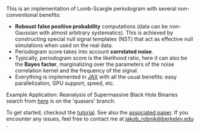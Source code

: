 This is an implementation of Lomb-Scargle periodogram with several non-conventional benefits:

- **Roboust false positive probability** computations (data can be non-Gaussian with almost arbitrary systematics). This is achieved by constructing special null signal templates (NST) that act as effective null simulations when used on the real data.
- Periodogram score takes into account **correlated noise**.
- Typically, periodogram score is the likelihood ratio, here it can also be the **Bayes factor**, marginalizing over the parameters of the noise correlation kernel and the frequency of the signal.
- Everything is implemented in [JAX](https://jax.readthedocs.io/en/latest/notebooks/quickstart.html) with all the usual benefits: easy parallelization, GPU support, speed, etc.

Example Application:
Reanalysis of Supermassive Black Hole Binaries search from [here](https://academic.oup.com/mnras/article/463/2/2145/2589684) is on the 'quasars' branch.

To get started, checkout the [tutorial](tutorial.ipynb). See also the [associated paper](https://arxiv.org/abs/2407.17565).
If you encounter any issues, feel free to contact me at jakob_robnik@berkeley.edu .
